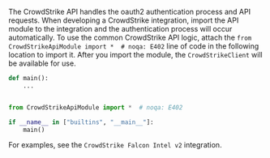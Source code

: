 The CrowdStrike API handles the oauth2 authentication process and API requests. When developing a CrowdStrike integration, import the API module to the integration and the authentication process will occur automatically.
To use the common CrowdStrike API logic, attach the `from CrowdStrikeApiModule import *  # noqa: E402` line of code in the following location to import it. After you import the module, the `CrowdStrikeClient` will be available for use.

```python
def main():
    ...


from CrowdStrikeApiModule import *  # noqa: E402

if __name__ in ["builtins", "__main__"]:
    main()
```

For examples, see the `CrowdStrike Falcon Intel v2` integration.
